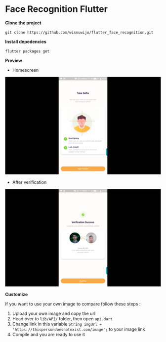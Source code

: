 # Face Recognition Flutter

**Clone the project**

    git clone https://github.com/wisnuwijo/flutter_face_recognition.git
**Install depedencies**

    flutter packages get
**Preview**
 - Homescreen
 
 ![enter image description here](https://raw.githubusercontent.com/wisnuwijo/flutter_face_recognition/master/Screen%20Shot%202020-11-02%20at%2017.31.24.png)
 - After verification

![enter image description here](https://raw.githubusercontent.com/wisnuwijo/flutter_face_recognition/master/Screen%20Shot%202020-11-02%20at%2017.31.45.png)

**Customize**

If you want to use your own image to compare follow these steps :

 1. Upload your own image and copy the url
 2. Head over to `lib/API/` folder, then open `api.dart`
 3. Change link in this variable `String imgUrl = 'https://thispersondoesnotexist.com/image';` to your image link
 4. Compile and you are ready to use it
